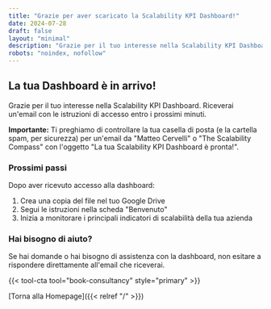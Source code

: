 ```yaml
---
title: "Grazie per aver scaricato la Scalability KPI Dashboard!"
date: 2024-07-28
draft: false
layout: "minimal"
description: "Grazie per il tuo interesse nella Scalability KPI Dashboard."
robots: "noindex, nofollow"
---
```


## La tua Dashboard è in arrivo!

Grazie per il tuo interesse nella Scalability KPI Dashboard. Riceverai un'email con le istruzioni di accesso entro i prossimi minuti.

**Importante:** Ti preghiamo di controllare la tua casella di posta (e la cartella spam, per sicurezza) per un'email da "Matteo Cervelli" o "The Scalability Compass" con l'oggetto "La tua Scalability KPI Dashboard è pronta!".

### Prossimi passi

Dopo aver ricevuto accesso alla dashboard:

1. Crea una copia del file nel tuo Google Drive
2. Segui le istruzioni nella scheda "Benvenuto"
3. Inizia a monitorare i principali indicatori di scalabilità della tua azienda

### Hai bisogno di aiuto?

Se hai domande o hai bisogno di assistenza con la dashboard, non esitare a rispondere direttamente all'email che riceverai.

{{< tool-cta tool="book-consultancy" style="primary" >}}

[Torna alla Homepage]({{< relref "/" >}}) 